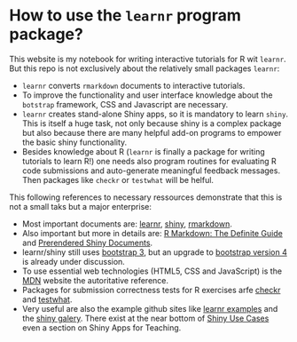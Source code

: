 # How to use the `learnr` program package?

This website is my notebook for writing interactive tutorials for R wit `learnr`. But this repo is not exclusively about the relatively small packages `learnr`:

* `learnr` converts `rmarkdown` documents to interactive tutorials.
* To improve the functionality and user interface knowledge about the `botstrap` framework, CSS and Javascript are necessary. 
* `learnr` creates stand-alone Shiny apps, so it is mandatory to learn `shiny`. This is itself a huge task, not only because shiny is a complex package but also because there are many helpful add-on programs to empower the basic shiny functionality. 
* Besides knowledge about R (`learnr` is finally a package for writing tutorials to learn R!) one needs also program routines for evaluating R code submissions and auto-generate meaningful feedback messages. Then packages like `checkr` or `testwhat` will be helful. 

This following references to necessary ressources demonstrate that this is not a small taks but a major enterprise:

* Most important documents are: [learnr](https://rstudio.github.io/learnr/), [shiny](https://shiny.rstudio.com/), [rmarkdown](https://rmarkdown.rstudio.com/).
* Also important but more in details are: [R Markdown: The Definite Guide](https://bookdown.org/yihui/rmarkdown/) and [Prerendered Shiny Documents](https://rmarkdown.rstudio.com/authoring_shiny_prerendered.html).
* learnr/shiny still uses [bootstrap 3](https://getbootstrap.com/docs/3.3/), but an upgrade to [bootstrap version 4](https://getbootstrap.com/) is already under discussion.
* To use essential web technologies (HTML5, CSS and JavaScript) is the [MDN](https://developer.mozilla.org/en-US/) website the autoritative reference.
* Packages for submission correctness tests for R exercises arfe [checkr](https://github.com/dtkaplan/checkr) and [testwhat](https://datacamp.github.io/testwhat/).
* Very useful are also the example github sites like [learnr examples](https://rstudio.github.io/learnr/examples.html) and the [shiny galery](https://shiny.rstudio.com/gallery/). There exist at the near bottom of [Shiny Use Cases](https://www.rstudio.com/products/shiny/shiny-user-showcase/) even a section on Shiny Apps for Teaching.
